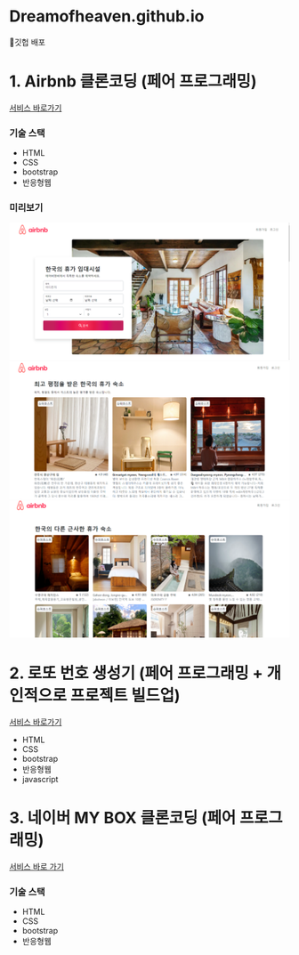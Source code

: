 # Dreamofheaven.github.io
🥨깃헙 배포

# 1. Airbnb 클론코딩 (페어 프로그래밍) 
[서비스 바로가기](https://dreamofheaven.github.io/01.%20airbnb_clone/main.html)
### 기술 스택
<ul>
  <li>HTML</li>
  <li>CSS</li>
  <li>bootstrap</li>
  <li>반응형웹</li>
</ul>

### 미리보기
<img src="readme_img/image01.png" alt="메인화면">
<img src="readme_img/image02.png" alt="메인화면">
<img src="readme_img/image03.png" alt="메인화면">

# 2. 로또 번호 생성기 (페어 프로그래밍 + 개인적으로 프로젝트 빌드업)
[서비스 바로가기]()
<ul>
  <li>HTML</li>
  <li>CSS</li>
  <li>bootstrap</li>
  <li>반응형웹</li>
  <li>javascript</li>
</ul>

# 3. 네이버 MY BOX 클론코딩 (페어 프로그래밍)
[서비스 바로 가기](https://dreamofheaven.github.io/03.%20mybox/main.html)
### 기술 스택
<ul>
  <li>HTML</li>
  <li>CSS</li>
  <li>bootstrap</li>
  <li>반응형웹</li>
</ul>
